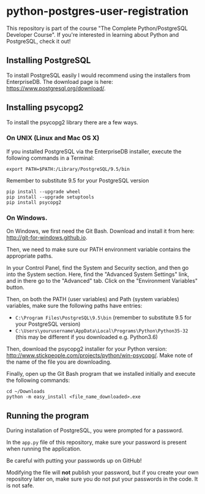 # python-postgres-user-registration

This repository is part of the course "The Complete Python/PostgreSQL Developer Course". If you're interested in learning about Python and PostgreSQL, check it out!

## Installing PostgreSQL

To install PostgreSQL easily I would recommend using the installers from EnterpriseDB. The download page is here: https://www.postgresql.org/download/.

## Installing psycopg2

To install the psycopg2 library there are a few ways.

### On UNIX (Linux and Mac OS X)

If you installed PostgreSQL via the EnterpriseDB installer, execute the following commands in a Terminal:

```
export PATH=$PATH:/Library/PostgreSQL/9.5/bin
```

Remember to substitute 9.5 for your PostgreSQL version

```
pip install --upgrade wheel
pip install --upgrade setuptools
pip install psycopg2
```

### On Windows.

On Windows, we first need the Git Bash. Download and install it from here: http://git-for-windows.github.io.

Then, we need to make sure our PATH environment variable contains the appropriate paths.

In your Control Panel, find the System and Security section, and then go into the System section. Here, find the "Advanced System Settings" link, and in there go to the "Advanced" tab. Click on the "Environment Variables" button.

Then, on both the PATH (user variables) and Path (system variables) variables, make sure the following paths have entries:

- `C:\Program Files\PostgreSQL\9.5\bin` (remember to substitute 9.5 for your PostgreSQL version)
- `C:\Users\yourusername\AppData\Local\Programs\Python\Python35-32` (this may be different if you downloaded e.g. Python3.6)

Then, download the psycopg2 installer for your Python version: http://www.stickpeople.com/projects/python/win-psycopg/. Make note of the name of the file you are downloading.

Finally, open up the Git Bash program that we installed initially and execute the following commands:

```
cd ~/Downloads
python -m easy_install <file_name_downloaded>.exe
```

## Running the program

During installation of PostgreSQL, you were prompted for a password.

In the `app.py` file of this repository, make sure your password is present when running the application.

Be careful with putting your passwords up on GitHub!

Modifying the file will **not** publish your password, but if you create your own repository later on, make sure you do not put your passwords in the code. It is not safe.
